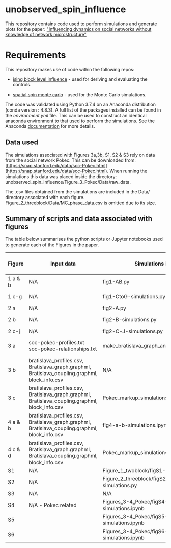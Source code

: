 # unobserved_spin_influence

This repository contains code used to perform simulations and generate plots for the paper: ["Influencing dynamics on social networks without knowledge of network microstructure"](https://arxiv.org/abs/2011.05774)

# Requirements

This repository makes use of code within the following repos:

- [ising block level influence](https://github.com/MGarrod1/ising_block_level_influence) - used for deriving and evaluating the controls.

- [spatial spin monte carlo](https://github.com/MGarrod1/spatial_spin_monte_carlo) - used for the Monte Carlo simulations.

The code was validated using Python 3.7.4 on an Anaconda distribution (conda version : 4.8.3). A full list of the packages installed can be found in the *environment.yml* file. This can be used to construct an identical anaconda environment to that used to perform the simulations. See the Anaconda [documentation](https://docs.conda.io/projects/conda/en/latest/user-guide/tasks/manage-environments.html) for more details.

## Data used

The simulations associated with Figures 3a,3b, S1, S2 & S3 rely on data from the social network Pokec. This can be downloaded from: [https://snap.stanford.edu/data/soc-Pokec.html](https://snap.stanford.edu/data/soc-Pokec.html). When running the simulations this data was placed inside the directory: unobserved\_spin\_influence/Figure\_3\_Pokec/Data/raw\_data.

The .csv files obtained from the simulations are included in the Data/ directory associated with each figure. Figure\_2\_threeblock/Data/MC\_phase\_data.csv is omitted due to its size.

## Summary of scripts and data associated with figures

The table below summarises the python scripts or Jupyter notebooks used to generate each of the Figures in the paper.

| Figure    | Input data                                          | Simulations in                          | Output data                                                                               | Plots made in                           | Time taken for simulations          |
|-----------|-----------------------------------------------------|-----------------------------------------|-------------------------------------------------------------------------------------------|-----------------------------------------|-------------------------------------|
| 1 a & b   | N/A                                                 | fig1-AB.py                            | N/A                                                                                       | fig1-AB.py                            | < 2 mins                            |
| 1 c-g  | N/A                                                 | fig1-CtoG-simulations.py               | two_block_markup_data_spins1-0_bf_0-5.csv                                                 | fig1-CtoG-plots.py                     | 2 H 15 mins                         |
| 2 a       | N/A                                                 | fig2-A.py                             | N/A                                                                                       | fig2-A.py                             | Seconds                             |
| 2 b       | N/A                                                 | fig2-B-simulations.py                 | block_level_phase_data.csv, full_MF_phase_data.csv, MC_phase_data.csv                     | fig2-B-plots.ipynb         |  5H in total                        |
| 2 c-j | N/A                                                 | fig2-C-J-simulations.py               | three_block_sus_data.csv                                                                  | fig2-C-J-plots.ipynb                  | < 1 min                             |
| 3 a       | soc-pokec-profiles.txt soc-pokec-relationships.txt  | make_bratislava_graph_and_blocks.ipynb  | bratislava_profiles.csv, Bratislava_graph.graphml, Bratislava_coupling.graphml, block_info.csv | make_bratislava_graph_and_blocks.ipynb  | Minutes                             |
| 3 b       | bratislava_profiles.csv, Bratislava_graph.graphml, Bratislava_coupling.graphml, block_info.csv  | N/A                | N/A                                                           | fig3-B-plots.ipynb                      | Seconds                                 |
| 3 c	| bratislava_profiles.csv, Bratislava_graph.graphml, Bratislava_coupling.graphml, block_info.csv | Pokec_markup_simulations.ipynb | Pokec_control_eval_as_beta.csv | fig3-C-plots.ipynb |	|	|
| 4 a & b	| bratislava_profiles.csv, Bratislava_graph.graphml, Bratislava_coupling.graphml, block_info.csv | fig4-a-b-simulations.ipynb	| block_magnetisations_1-0.csv |fig4-a-b-plots.ipynb	| 40 mins	|	|
| 4 c & d	| bratislava_profiles.csv, Bratislava_graph.graphml, Bratislava_coupling.graphml, block_info.csv | Pokec_markup_simulations.ipynb |	| fig4-c-d-plots.ipynb	|	|	|
| S1        | N/A                                                 | Figure_1_twoblock/figS1-simulations.py  | N/A                                                                                       | Figure_1_twoblock/figS1-plots.ipynb                       | Seconds                             |
| S2        | N/A                                                 | Figure_2_threeblock/figS2-simulations.py |  Data/ensemble/full_MF_phase_data_{samp}.csv  | Figure_2_threeblock/figS2-plots.ipynb                       |  |
| S3        | N/A                                                 |  N/A               | | Figures_3-4_Pokec/figS3-plots.ipynb                       |  |
| S4        | N/A - Pokec related   | Figures_3-4_Pokec/figS4-simulations.ipynb | Pokec_phase_diagram_data.csv |  Figures_3-4_Pokec/figS4-plots.ipynb | |
| S5        |   | Figures_3-4_Pokec/figS5-simulations.ipynb | | Figures_3-4_Pokec/figS5-plots.ipynb| |
| S6        |   | Figures_3-4_Pokec/figS6-simulations.ipynb | | Figures_3-4_Pokec/figS6-plots.ipynb| |
